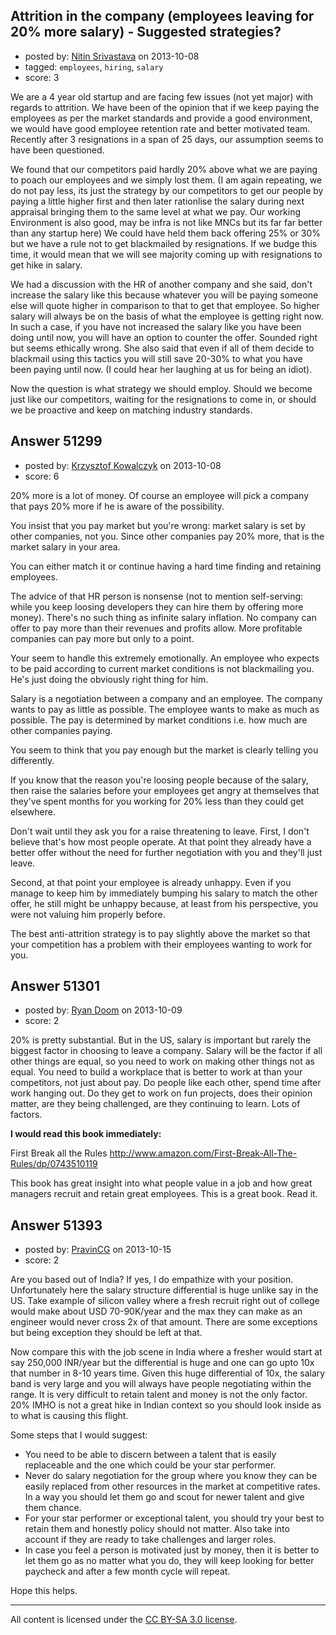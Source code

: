 ## Attrition in the company (employees leaving for 20% more salary) - Suggested strategies?

- posted by: [Nitin Srivastava](https://stackexchange.com/users/-1/17060-nitin-srivastava) on 2013-10-08
- tagged: `employees`, `hiring`, `salary`
- score: 3

<p>We are a 4 year old startup and are facing few issues (not yet major) with regards to attrition. We have been of the opinion that if we keep paying the employees as per the market standards and provide a good environment, we would have good employee retention rate and better motivated team. Recently after 3 resignations in a span of 25 days, our assumption seems to have been questioned.</p>

<p>We found that our competitors paid hardly 20% above what we are paying to poach our employees and we simply lost them. (I am again repeating, we do not pay less, its just the strategy by our competitors to get our people by paying a little higher first and then later rationlise the salary during next appraisal bringing them to the same level at what we pay. Our working Environment is also good, may be infra is not like MNCs but its far far better than any startup here) We could have held them back offering 25% or 30% but we have a rule not to get blackmailed by resignations. If we budge this time, it would mean that we will see majority coming up with resignations to get hike in salary. </p>

<p>We had a discussion with the HR of another company and she said, don't increase the salary like this because whatever you will be paying someone else will quote higher in comparison to that to get that employee. So higher salary will always be on the basis of what the employee is getting right now. In such a case, if you have not increased the salary like you have been doing until now, you will have an option to counter the offer. Sounded right but seems ethically wrong. She also said that even if all of them decide to blackmail using this tactics you will still save 20-30% to what you have been paying until now. (I could hear her laughing at us for being an idiot).</p>

<p>Now the question is what strategy we should employ. Should we become just like our competitors, waiting for the resignations to come in, or should we be proactive and keep on matching industry standards. </p>



## Answer 51299

- posted by: [Krzysztof Kowalczyk](https://stackexchange.com/users/-1/3945-krzysztof-kowalczyk) on 2013-10-08
- score: 6

<p>20% more is a lot of money. Of course an employee will pick a company that pays 20% more if he is aware of the possibility.</p>

<p>You insist that you pay market but you're wrong: market salary is set by other companies, not you. Since other companies pay 20% more, that is the market salary in your area.</p>

<p>You can either match it or continue having a hard time finding and retaining employees.</p>

<p>The advice of that HR person is nonsense (not to mention self-serving: while you keep loosing developers they can hire them by offering more money). There's no such thing as infinite salary inflation. No company can offer to pay more than their revenues and profits allow. More profitable companies can pay more but only to a point.</p>

<p>Your seem to handle this extremely emotionally. An employee who expects to be paid according to current market conditions is not blackmailing you. He's just doing the obviously right thing for him.</p>

<p>Salary is a negotiation between a company and an employee. The company wants to pay as little as possible. The employee wants to make as much as possible. The pay is determined by market conditions i.e. how much are other companies paying.</p>

<p>You seem to think that you pay enough but the market is clearly telling you differently.</p>

<p>If you know that the reason you're loosing people because of the salary, then raise the salaries before your employees get angry at themselves that they've spent months for you working for 20% less than they could get elsewhere.</p>

<p>Don't wait until they ask you for a raise threatening to leave. First, I don't believe that's how most people operate. At that point they already have a better offer without the need for further negotiation with you and they'll just leave.</p>

<p>Second, at that point your employee is already unhappy. Even if you manage to keep him by immediately bumping his salary to match the other offer, he still might be unhappy because, at least from his perspective, you were not valuing him properly before.</p>

<p>The best anti-attrition strategy is to pay slightly above the market so that your competition has a problem with their employees wanting to work for you.</p>



## Answer 51301

- posted by: [Ryan Doom](https://stackexchange.com/users/-1/5655-ryan-doom) on 2013-10-09
- score: 2

<p>20% is pretty substantial. But in the US, salary is important but rarely the biggest factor in choosing to leave a company. Salary will be the factor if all other things are equal, so you need to work on making other things not as equal. You need to build a workplace that is better to work at than your competitors, not just about pay.  Do people like each other, spend time after work hanging out. Do they get to work on fun projects, does their opinion matter, are they being challenged, are they continuing to learn. Lots of factors.</p>

<p><strong>I would read this book immediately:</strong></p>

<p>First Break all the Rules
<a href="http://rads.stackoverflow.com/amzn/click/0743510119" rel="nofollow">http://www.amazon.com/First-Break-All-The-Rules/dp/0743510119</a></p>

<p>This book has great insight into what people value in a job and how great managers recruit and retain great employees. This is a great book. Read it.</p>



## Answer 51393

- posted by: [PravinCG](https://stackexchange.com/users/-1/12556-pravincg) on 2013-10-15
- score: 2

<p>Are you based out of India? If yes, I do empathize with your position. Unfortunately here the salary structure differential is huge unlike say in the US. Take example of silicon valley where a fresh recruit right out of college would make about USD 70-90K/year and the max they can make as an engineer would never cross 2x of that amount. There are some exceptions but being exception they should be left at that.</p>

<p>Now compare this with the job scene in India where a fresher would start at say 250,000 INR/year but the differential is huge and one can go upto 10x that number in 8-10 years time. Given this huge differential of 10x, the salary band is very large and you will always have people negotiating within the range. It is very difficult to retain talent and money is not the only factor. 20% IMHO is not a great hike in Indian context so you should look inside as to what is causing this flight.</p>

<p>Some steps that I would suggest:</p>

<ul>
<li>You need to be able to discern between a talent that is easily replaceable and the one which could be your star performer.</li>
<li>Never do salary negotiation for the group where you know they can be easily replaced from other resources in the market at competitive rates. In a way you should let them go and scout for newer talent and give them chance.</li>
<li>For your star performer or exceptional talent, you should try your best to retain them and honestly policy should not matter. Also take into account if they are ready to take challenges and larger roles.</li>
<li>In case you feel a person is motivated just by money, then it is better to let them go  as no matter what you do, they will keep looking for better paycheck and after a few month cycle will repeat.</li>
</ul>

<p>Hope this helps.</p>




---

All content is licensed under the [CC BY-SA 3.0 license](https://creativecommons.org/licenses/by-sa/3.0/).
